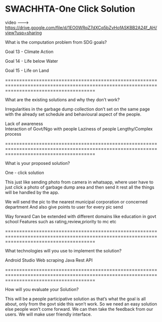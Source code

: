 # SWACHHTA-One Click Solution

video ---> https://drive.google.com/file/d/1EO0WRqZ7dXCq5bZvHofASKBB2A24f_AH/view?usp=sharing


What is the computation problem from SDG goals?

Goal 13 - Climate Action

Goal 14 - Life below Water

Goal 15 - Life on Land


============================================================================================================================================


What are the existing solutions and why they don’t work?

Irregularities in the garbage dump collection don’t set on the same page with the already set schedule and behavioural aspect of the people.

Lack of awareness	
Interaction of Govt/Ngo with people 
Laziness of people 
Lengthy/Complex process


============================================================================================================================================

What is your proposed solution?

One - click solution

This just like sending photo from camera in whatsapp, where user have to just click a photo of garbage dump area and then send it rest all the things will be handled by the app.

We will send the pic to the nearest municipal corporation or concerned department
And also give points to user for every pic send

Way  forward 
Can be extended with different domains like education in govt school
Features such as rating,review,priority to mc  etc

============================================================================================================================================


What technologies will you use to implement the solution?

Android Studio
Web scraping
Java
Rest API


============================================================================================================================================

How will you evaluate your Solution?

This will be a people participative solution as that’s what the goal is all about, only from the govt side this won’t work. So we need an easy solution else people won’t come forward.
We can then take the feedback from our users.
We will make user friendly interface.










